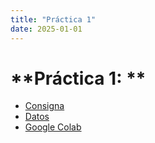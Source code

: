 ```yaml
---
title: "Práctica 1"
date: 2025-01-01
---
```


# **Práctica 1: **

- [Consigna](https://juanfkurucz.com/ucu-ia/ut1/01-eda-titanic/)
- [Datos](https://www.kaggle.com/competitions/titanic/overview)
- [Google Colab](https://colab.research.google.com/drive/16ZFcKmfPNSr-9MtpVxozs2gcMer9bgJ2?usp=sharing)

